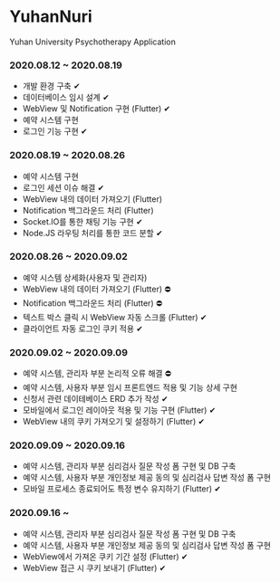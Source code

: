 # YuhanNuri
Yuhan University Psychotherapy Application

### 2020.08.12 ~ 2020.08.19
* 개발 환경 구축 ✔
* 데이터베이스 임시 설계 ✔
* WebView 및 Notification 구현 (Flutter) ✔
* 예약 시스템 구현
* 로그인 기능 구현 ✔

### 2020.08.19 ~ 2020.08.26
* 예약 시스템 구현
* 로그인 세션 이슈 해결 ✔
* WebView 내의 데이터 가져오기 (Flutter)
* Notification 백그라운드 처리 (Flutter)
* Socket.IO를 통한 채팅 기능 구현 ✔
* Node.JS 라우팅 처리를 통한 코드 분할 ✔

### 2020.08.26 ~ 2020.09.02
* 예약 시스템 상세화(사용자 및 관리자)
* WebView 내의 데이터 가져오기 (Flutter) ⛔
* Notification 백그라운드 처리 (Flutter) ⛔
* 텍스트 박스 클릭 시 WebView 자동 스크롤 (Flutter) ✔
* 클라이언트 자동 로그인 쿠키 적용 ✔

### 2020.09.02 ~ 2020.09.09
* 예약 시스템, 관리자 부분 논리적 오류 해결 ⛔
* 예약 시스템, 사용자 부분 임시 프론트엔드 적용 및 기능 상세 구현
* 신청서 관련 데이테베이스 ERD 추가 작성 ✔
* 모바일에서 로그인 레이아웃 적용 및 기능 구현 (Flutter) ✔
* WebView 내의 쿠키 가져오기 및 설정하기 (Flutter) ✔

### 2020.09.09 ~ 2020.09.16
* 예약 시스템, 관리자 부분 심리검사 질문 작성 폼 구현 및 DB 구축
* 예약 시스템, 사용자 부분 개인정보 제공 동의 및 심리검사 답변 작성 폼 구현
* 모바일 프로세스 종료되어도 특정 변수 유지하기 (Flutter) ✔

### 2020.09.16 ~
* 예약 시스템, 관리자 부분 심리검사 질문 작성 폼 구현 및 DB 구축
* 예약 시스템, 사용자 부분 개인정보 제공 동의 및 심리검사 답변 작성 폼 구현
* WebView에서 가져온 쿠키 기간 설정 (Flutter) ✔
* WebView 접근 시 쿠키 보내기 (Flutter) ✔
